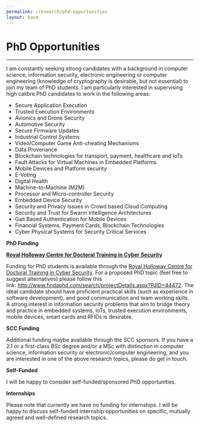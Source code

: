 ```yaml
---
permalink: /research/phd-oppurtunities
layout: base
---
```


# PhD Opportunities
---

I am constantly seeking strong candidates with a background in computer science, information security, electronic engineering or computer engineering (knowledge of cryptography is desirable, but not essential) to join my team of PhD students. I am particularly interested in supervising high calibre PhD candidates to work in the following areas:

-   Secure Application Execution
-   Trusted Execution Environments
-   Avionics and Drone Security
-   Automotive Security
-   Secure Firmware Updates
-   Industrial Control Systems
-   Video/Computer Game Anti-cheating Mechanisms
-   Data Provenance
-   Blockchain technologies for transport, payment, healthcare and IoTs
-   Fault Attacks for Virtual Machines in Embedded Platforms
-   Mobile Devices and Platform security
-   E-Voting
-   Digital Health
-   Machine-to-Machine (M2M)
-   Processor and Micro-controller Security
-   Embedded Device Security
-   Security and Privacy Issues in Crowd based Cloud Computing
-   Security and Trust for Swarm Intelligence Architectures
-   Gait Based Authentication for Mobile Devices
-   Financial Systems, Payment Cards, Blockchain Technologies
-   Cyber Physical Systems for Security Critical Services

**PhD Funding**

[**Royal Holloway Centre for Doctoral Training in Cyber Security**](http://www.rhul.ac.uk/isg/cybersecuritycdt/home.aspx)

Funding for PhD students is available through the [Royal Holloway Centre for Doctoral Training in Cyber Security](http://www.rhul.ac.uk/isg/cybersecuritycdt/home.aspx). For a proposed PhD topic (feel free to suggest alternatives) please follow this link: <http://www.findaphd.com/search/projectDetails.aspx?PJID=44472>. The ideal candidate should have proficient practical skills (such as experience in software development), and good communication and team working skills. A strong interest in information security problems that aim to bridge theory and practice in embedded systems, IoTs, trusted execution environments, mobile devices, smart cards and RFIDs is desirable.

**SCC Funding**

Additional funding maybe available through the SCC sponsors. If you have a 2.1 or a first-class BSc degree and/or a MSc with distinction in computer science, information security or electronic/computer engineering, and you are interested in one of the above research topics, please do get in touch.

**Self-Funded**

I will be happy to consider self-funded/sponsored PhD opportunities.

**Internships**

Please note that currently we have no funding for internships. I will be happy to discuss self-funded internship opportunities on specific, mutually agreed and well-defined research topics.